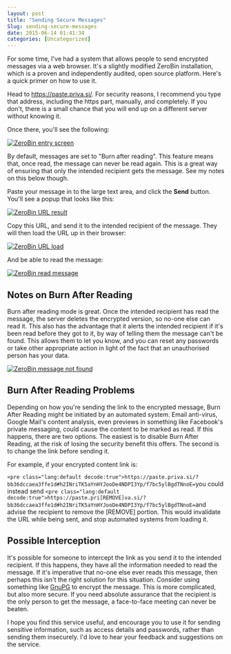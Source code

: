 ```yaml
---
layout: post
title: "Sending Secure Messages"
Slug: sending-secure-messages
date: 2015-06-14 01:41:34
categories: [Uncategorized]
---
```

For some time, I've had a system that allows people to send encrypted messages via a web browser. It's a slightly modified ZeroBin installation, which is a proven and independently audited, open source platform. Here's a quick primer on how to use it.

Head to https://paste.priva.si/. For security reasons, I recommend you type that address, including the https part, manually, and completely. If you don't, there is a small chance that you will end up on a different server without knowing it.

Once there, you'll see the following:

[![ZeroBin entry screen](https://bendechrai.com/wp-content/uploads/2015/06/Selection_357-1024x286.png)](https://bendechrai.com/wp-content/uploads/2015/06/Selection_357.png)

By default, messages are set to "Burn after reading". This feature means that, once read, the message can never be read again. This is a great way of ensuring that only the intended recipient gets the message. See my notes on this below though.

Paste your message in to the large text area, and click the **Send** button. You'll see a popup that looks like this:

[![ZeroBin URL result](https://bendechrai.com/wp-content/uploads/2015/06/Selection_358.png)](https://bendechrai.com/wp-content/uploads/2015/06/Selection_358.png)

Copy this URL, and send it to the intended recipient of the message. They will then load the URL up in their browser:

[![ZeroBin URL load](https://bendechrai.com/wp-content/uploads/2015/06/Selection_359.png)](https://bendechrai.com/wp-content/uploads/2015/06/Selection_359.png)

And be able to read the message:

[![ZeroBin read message](https://bendechrai.com/wp-content/uploads/2015/06/Selection_360-1024x269.png)](https://bendechrai.com/wp-content/uploads/2015/06/Selection_360.png)

## Notes on Burn After Reading

Burn after reading mode is great. Once the intended recipient has read the message, the server deletes the encrypted version, so no-one else can read it. This also has the advantage that it alerts the intended recipient if it's been read before they got to it, by way of telling them the message can't be found. This allows them to let you know, and you can reset any passwords or take other appropriate action in light of the fact that an unauthorised person has your data.

[![ZeroBin message not found](https://bendechrai.com/wp-content/uploads/2015/06/Selection_361.png)](https://bendechrai.com/wp-content/uploads/2015/06/Selection_361.png)

## Burn After Reading Problems

Depending on how you're sending the link to the encrypted message, Burn After Reading might be initiated by an automated system. Email anti-virus, Google Mail's content analysis, even previews in something like Facebook's private messaging, could cause the content to be marked as read. If this happens, there are two options. The easiest is to disable Burn After Reading, at the risk of losing the security benefit this offers. The second is to change the link before sending it.

For example, if your encrypted content link is:

`<pre class="lang:default decode:true">https://paste.priva.si/?bb36dccaea3ffe1d#h2INriTK5aYnHYJooDe4NDPI3Yp/f7bc5ylBgdTNnoE=`you could instead send `<pre class="lang:default decode:true">https://paste.pri[REMOVE]va.si/?bb36dccaea3ffe1d#h2INriTK5aYnHYJooDe4NDPI3Yp/f7bc5ylBgdTNnoE=`and advise the recipient to remove the \[REMOVE\] portion. This would invalidate the URL while being sent, and stop automated systems from loading it.
## Possible Interception

It's possible for someone to intercept the link as you send it to the intended recipient. If this happens, they have all the information needed to read the message. If it's imperative that no-one else ever reads this message, then perhaps this isn't the right solution for this situation. Consider using something like [GnuPG](https://gnupg.org/) to encrypt the message. This is more complicated, but also more secure. If you need absolute assurance that the recipient is the only person to get the message, a face-to-face meeting can never be beaten.

I hope you find this service useful, and encourage you to use it for sending sensitive information, such as access details and passwords, rather than sending them insecurely. I'd love to hear your feedback and suggestions on the service.
